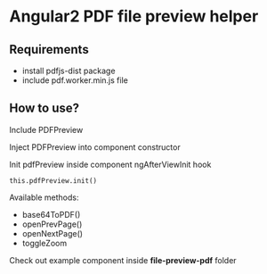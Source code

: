 # Angular2 PDF file preview helper

## Requirements

- install pdfjs-dist package
- include pdf.worker.min.js file

## How to use?

Include PDFPreview

Inject PDFPreview into component constructor

Init pdfPreview inside component ngAfterViewInit hook

```
this.pdfPreview.init()
```

Available methods:
* base64ToPDF()
* openPrevPage()
* openNextPage()
* toggleZoom

Check out example component inside **file-preview-pdf** folder